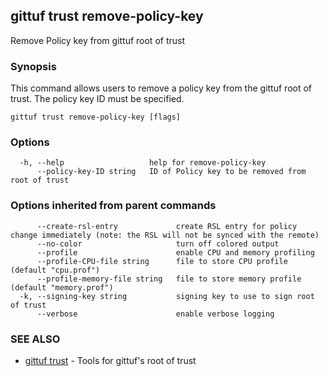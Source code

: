 ## gittuf trust remove-policy-key

Remove Policy key from gittuf root of trust

### Synopsis

This command allows users to remove a policy key from the gittuf root of trust. The policy key ID must be specified.

```
gittuf trust remove-policy-key [flags]
```

### Options

```
  -h, --help                   help for remove-policy-key
      --policy-key-ID string   ID of Policy key to be removed from root of trust
```

### Options inherited from parent commands

```
      --create-rsl-entry             create RSL entry for policy change immediately (note: the RSL will not be synced with the remote)
      --no-color                     turn off colored output
      --profile                      enable CPU and memory profiling
      --profile-CPU-file string      file to store CPU profile (default "cpu.prof")
      --profile-memory-file string   file to store memory profile (default "memory.prof")
  -k, --signing-key string           signing key to use to sign root of trust
      --verbose                      enable verbose logging
```

### SEE ALSO

* [gittuf trust](gittuf_trust.md)	 - Tools for gittuf's root of trust

